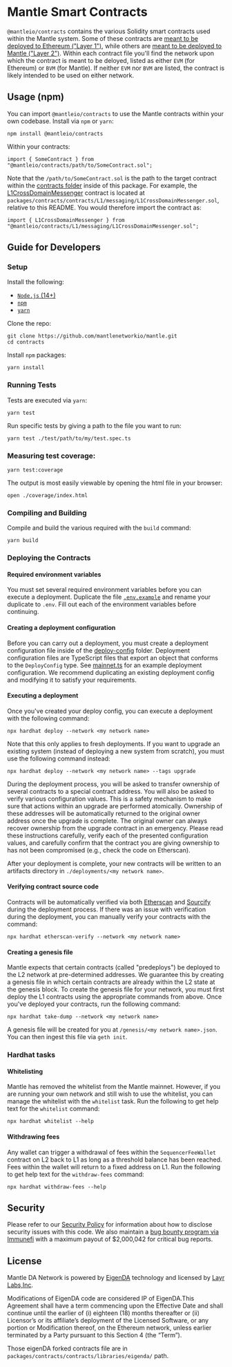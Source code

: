 # Mantle Smart Contracts

`@mantleio/contracts` contains the various Solidity smart contracts used within the Mantle system.
Some of these contracts are [meant to be deployed to Ethereum ("Layer 1")](https://github.com/mantlenetworkio/mantle/tree/main/packages/contracts/contracts/L1), while others are [meant to be deployed to Mantle ("Layer 2")](https://github.com/mantlenetworkio/mantle/tree/main/packages/contracts/contracts/L2).
Within each contract file you'll find the network upon which the contract is meant to be deloyed, listed as either `EVM` (for Ethereum) or `BVM` (for Mantle).
If neither `EVM` nor `BVM` are listed, the contract is likely intended to be used on either network.

## Usage (npm)

You can import `@mantleio/contracts` to use the Mantle contracts within your own codebase.
Install via `npm` or `yarn`:

```shell
npm install @mantleio/contracts
```

Within your contracts:

```solidity
import { SomeContract } from "@mantleio/contracts/path/to/SomeContract.sol";
```

Note that the `/path/to/SomeContract.sol` is the path to the target contract within the [contracts folder](https://github.com/mantlenetworkio/mantle/tree/main/packages/contracts/contracts) inside of this package.
For example, the [L1CrossDomainMessenger](https://github.com/mantlenetworkio/mantle/blob/main/packages/contracts/contracts/L1/messaging/L1CrossDomainMessenger.sol) contract is located at `packages/contracts/contracts/L1/messaging/L1CrossDomainMessenger.sol`, relative to this README.
You would therefore import the contract as:


```solidity
import { L1CrossDomainMessenger } from "@mantleio/contracts/L1/messaging/L1CrossDomainMessenger.sol";
```

## Guide for Developers

### Setup

Install the following:
- [`Node.js` (14+)](https://nodejs.org/en/)
- [`npm`](https://www.npmjs.com/get-npm)
- [`yarn`](https://classic.yarnpkg.com/en/docs/install/)

Clone the repo:

```shell
git clone https://github.com/mantlenetworkio/mantle.git
cd contracts
```

Install `npm` packages:

```shell
yarn install
```

### Running Tests

Tests are executed via `yarn`:

```shell
yarn test
```

Run specific tests by giving a path to the file you want to run:

```shell
yarn test ./test/path/to/my/test.spec.ts
```

### Measuring test coverage:

```shell
yarn test:coverage
```

The output is most easily viewable by opening the html file in your browser:

```shell
open ./coverage/index.html
```

### Compiling and Building

Compile and build the various required with the `build` command:

```shell
yarn build
```

### Deploying the Contracts

#### Required environment variables

You must set several required environment variables before you can execute a deployment.
Duplicate the file [`.env.example`](./.env.example) and rename your duplicate to `.env`.
Fill out each of the environment variables before continuing.

#### Creating a deployment configuration

Before you can carry out a deployment, you must create a deployment configuration file inside of the [deploy-config](./deploy-config/) folder.
Deployment configuration files are TypeScript files that export an object that conforms to the `DeployConfig` type.
See [mainnet.ts](./deploy-config/mainnet.ts) for an example deployment configuration.
We recommend duplicating an existing deployment config and modifying it to satisfy your requirements.

#### Executing a deployment

Once you've created your deploy config, you can execute a deployment with the following command:

```
npx hardhat deploy --network <my network name>
```

Note that this only applies to fresh deployments.
If you want to upgrade an existing system (instead of deploying a new system from scratch), you must use the following command instead:

```
npx hardhat deploy --network <my network name> --tags upgrade
```

During the deployment process, you will be asked to transfer ownership of several contracts to a special contract address.
You will also be asked to verify various configuration values.
This is a safety mechanism to make sure that actions within an upgrade are performed atomically.
Ownership of these addresses will be automatically returned to the original owner address once the upgrade is complete.
The original owner can always recover ownership from the upgrade contract in an emergency.
Please read these instructions carefully, verify each of the presented configuration values, and carefully confirm that the contract you are giving ownership to has not been compromised (e.g., check the code on Etherscan).

After your deployment is complete, your new contracts will be written to an artifacts directory in `./deployments/<my network name>`.

#### Verifying contract source code

Contracts will be automatically verified via both [Etherscan](https://etherscan.io) and [Sourcify](https://sourcify.dev/) during the deployment process.
If there was an issue with verification during the deployment, you can manually verify your contracts with the command:

```
npx hardhat etherscan-verify --network <my network name>
```

#### Creating a genesis file

Mantle expects that certain contracts (called "predeploys") be deployed to the L2 network at pre-determined addresses.
We guarantee this by creating a genesis file in which certain contracts are already within the L2 state at the genesis block.
To create the genesis file for your network, you must first deploy the L1 contracts using the appropriate commands from above.
Once you've deployed your contracts, run the following command:

```
npx hardhat take-dump --network <my network name>
```

A genesis file will be created for you at `/genesis/<my network name>.json`.
You can then ingest this file via `geth init`.

### Hardhat tasks

#### Whitelisting

Mantle has removed the whitelist from the Mantle mainnet.
However, if you are running your own network and still wish to use the whitelist, you can manage the whitelist with the `whitelist` task.
Run the following to get help text for the `whitelist` command:

```
npx hardhat whitelist --help
```

#### Withdrawing fees

Any wallet can trigger a withdrawal of fees within the `SequencerFeeWallet` contract on L2 back to L1 as long as a threshold balance has been reached.
Fees within the wallet will return to a fixed address on L1.
Run the following to get help text for the `withdraw-fees` command:

```
npx hardhat withdraw-fees --help
```

## Security
Please refer to our [Security Policy](https://github.com/mantlenetworkio/.github/security/policy) for information about how to disclose security issues with this code.
We also maintain a [bug bounty program via Immunefi](https://immunefi.com/bounty/mantle/) with a maximum payout of $2,000,042 for critical bug reports.



## License

Mantle DA Network is powered by [EigenDA](https://www.eigenlayer.xyz/) technology and licensed by [Layr Labs,Inc](https://github.com/layr-Labs/).

Modifications of EigenDA code are considered IP of EigenDA.This Agreement shall have a term commencing upon the Effective Date and shall continue until the earlier of (i) eighteen (18) months thereafter or (ii) Licensor’s or its affiliate’s deployment of the Licensed Software, or any portion or Modification thereof, on the Ethereum network, unless earlier terminated by a Party pursuant to this Section 4 (the “Term”).

Those eigenDA forked contracts file are in `packages/contracts/contracts/libraries/eigenda/` path.
